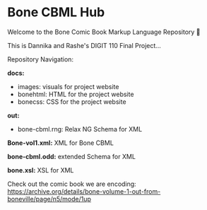 # Bone CBML Hub

Welcome to the Bone Comic Book Markup Language Repository 🦴

This is Dannika and Rashe's DIGIT 110 Final Project...

Repository Navigation:

**docs:**

- images: visuals for project website
- bonehtml: HTML for the project website
- bonecss: CSS for the project website

**out:**

- bone-cbml.rng: Relax NG Schema for XML

**Bone-vol1.xml:** XML for Bone CBML

**bone-cbml.odd:** extended Schema for XML

**bone.xsl:** XSL for XML

Check out the comic book we are encoding: https://archive.org/details/bone-volume-1-out-from-boneville/page/n5/mode/1up